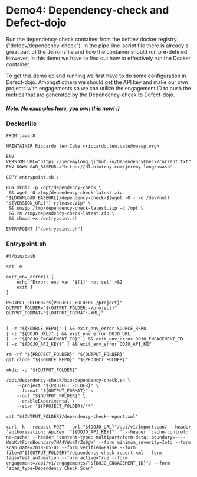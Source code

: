 # Demo4: Dependency-check and Defect-dojo

Run the dependency-check container from the defdev docker registry ("defdev/dependency-check"). 
In the pipe-line-script file there is already a great part of the Jenkinsfile and how the container should run pre-defined.
However, in this demo we have to find out how to effectively run the Docker container.

To get this demo up and running we first have to do some configuration in Defect-dojo. Amongst others we should get the API key and make our own projects with engagements so we can utilize the engagement ID to push the metrics that are generated by the Dependency-check to Defect-dojo.

##### Note: No examples here, you own this now! :)

### Dockerfile

    FROM java:8

    MAINTAINER Riccardo ten Cate <riccardo.ten.cate@owasp.org>

    ENV VERSION_URL="https://jeremylong.github.io/DependencyCheck/current.txt"
    ENV DOWNLOAD_BASEURL="https://dl.bintray.com/jeremy-long/owasp"

    COPY entrypoint.sh /

    RUN mkdir -p /opt/dependency-check \
     && wget -O /tmp/dependency-check-latest.zip "${DOWNLOAD_BASEURL}/dependency-check-$(wget -O - -o /dev/null "${VERSION_URL}")-release.zip" \
     && unzip /tmp/dependency-check-latest.zip -d /opt \
     && rm /tmp/dependency-check-latest.zip \
     && chmod +x /entrypoint.sh

    ENTRYPOINT ["/entrypoint.sh"]


### Entrypoint.sh

    #!/bin/bash

    set -e

    exit_env_error() {
        echo "Error: env var '${1}' not set" >&2
        exit 1
    }

    PROJECT_FOLDER="${PROJECT_FOLDER:-/project}"
    OUTPUT_FOLDER="${OUTPUT_FOLDER:-/project}"
    OUTPUT_FORMAT="${OUTPUT_FORMAT:-XML}"


    [ -z "${SOURCE_REPO}" ] && exit_env_error SOURCE_REPO
    [ -z "${DOJO_URL}" ] && exit_env_error DOJO_URL
    [ -z "${DOJO_ENGAGEMENT_ID}" ] && exit_env_error DOJO_ENGAGEMENT_ID
    [ -z "${DOJO_API_KEY}" ] && exit_env_error DOJO_API_KEY

    rm -rf "${PROJECT_FOLDER}" "${OUTPUT_FOLDER}"
    git clone "${SOURCE_REPO}" "${PROJECT_FOLDER}"

    mkdir -p "${OUTPUT_FOLDER}"

    /opt/dependency-check/bin/dependency-check.sh \
        --project "${PROJECT_FOLDER}" \
        --format "${OUTPUT_FORMAT}" \
        --out "${OUTPUT_FOLDER}" \
        --enableExperimental \
        --scan "${PROJECT_FOLDER}/**"

    cat "${OUTPUT_FOLDER}/dependency-check-report.xml"

    curl -k --request POST --url "${DOJO_URL}"/api/v1/importscan/ --header 'authorization: ApiKey '"${DOJO_API_KEY}"' ' --header 'cache-control: no-cache' --header 'content-type: multipart/form-data; boundary=----WebKitFormBoundary7MA4YWxkTrZu0gW' --form minimum_severity=Info --form scan_date=2018-05-01 --form verified=False --form file=@"${OUTPUT_FOLDER}"/dependency-check-report.xml --form tags=Test_automation --form active=True --form engagement=/api/v1/engagements/"${DOJO_ENGAGEMENT_ID}"/ --form 'scan_type=Dependency Check Scan'


